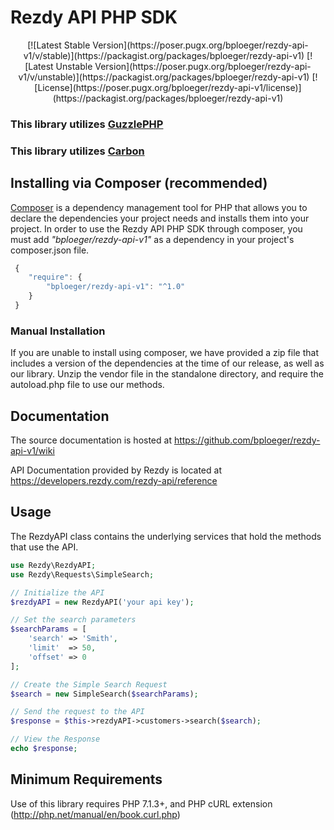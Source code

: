 # Rezdy API PHP SDK
<p align="center">
[![Latest Stable Version](https://poser.pugx.org/bploeger/rezdy-api-v1/v/stable)](https://packagist.org/packages/bploeger/rezdy-api-v1)
[![Latest Unstable Version](https://poser.pugx.org/bploeger/rezdy-api-v1/v/unstable)](https://packagist.org/packages/bploeger/rezdy-api-v1)
[![License](https://poser.pugx.org/bploeger/rezdy-api-v1/license)](https://packagist.org/packages/bploeger/rezdy-api-v1)
</p>

### This library utilizes [GuzzlePHP](http://guzzle.readthedocs.org/)
### This library utilizes [Carbon](https://carbon.nesbot.com/)

## Installing via Composer (recommended)
[Composer](https://getcomposer.org/) is a dependency management tool for PHP that allows you to declare the dependencies your project needs and installs them into your project. In order to use the Rezdy API PHP SDK through composer, you must add *"bploeger/rezdy-api-v1"* as a dependency in your project's composer.json file.
```javascript
 {
    "require": {
        "bploeger/rezdy-api-v1": "^1.0"
    }
 }
```

### Manual Installation
If you are unable to install using composer, we have provided a zip file that includes a version of the dependencies at the time of our release, as well as our library. Unzip the vendor file in the standalone directory, and require the autoload.php file to use our methods.

## Documentation

The source documentation is hosted at https://github.com/bploeger/rezdy-api-v1/wiki

API Documentation provided by Rezdy is located at https://developers.rezdy.com/rezdy-api/reference

## Usage
The RezdyAPI class contains the underlying services that hold the methods that use the API.
```php
use Rezdy\RezdyAPI;
use Rezdy\Requests\SimpleSearch;

// Initialize the API
$rezdyAPI = new RezdyAPI('your api key');

// Set the search parameters
$searchParams =	[
	'search' => 'Smith',
	'limit'  => 50,
	'offset' => 0 
];

// Create the Simple Search Request
$search = new SimpleSearch($searchParams);

// Send the request to the API
$response = $this->rezdyAPI->customers->search($search);

// View the Response
echo $response;

```
## Minimum Requirements
Use of this library requires PHP 7.1.3+, and PHP cURL extension (http://php.net/manual/en/book.curl.php)